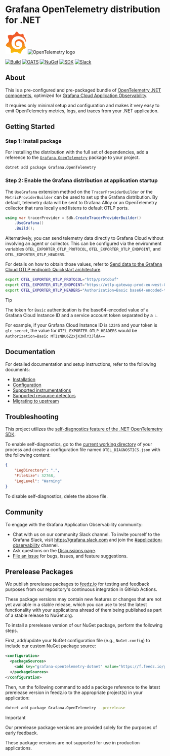 # Grafana OpenTelemetry distribution for .NET

<!-- markdownlint-disable MD013 MD033 -->
<p>
  <img src="internal/img/Grafana_icon.png" alt="Grafana logo" height="70" />
  <img src="https://opentelemetry.io/img/logos/opentelemetry-logo-nav.png" alt="OpenTelemetry logo" width="70" />
</p>
<!-- markdownlint-enable MD013 MD033 -->

<!-- markdown-link-check-disable -->
[![Build][ci-badge]][ci-status]
[![OATS][oats-badge]][oats-status]
[![NuGet][package-badge-version]][package-download]
[![SDK][otel-badge]][otel]
[![Slack][slack-badge]][slack-channel]
<!-- markdown-link-check-enable -->

## About

This is a pre-configured and pre-packaged bundle of [OpenTelemetry .NET components][otel-contrib],
optimized for [Grafana Cloud Application Observability][app-o11y].

It requires only minimal setup and configuration and makes it very easy to emit
OpenTelemetry metrics, logs, and traces from your .NET application.

## Getting Started

### Step 1: Install package

For installing the distribution with the full set of dependencies, add a
reference to the [`Grafana.OpenTelemetry`][package] package to your project.

```sh
dotnet add package Grafana.OpenTelemetry
```

### Step 2: Enable the Grafana distribution at application startup

The `UseGrafana` extension method on the `TracerProviderBuilder` or the
`MetricProviderBuilder` can be used to set up the Grafana distribution. By
default, telemetry data will be sent to Grafana Alloy or an OpenTelemetry collector
that runs locally and listens to default OTLP ports.

```csharp
using var tracerProvider = Sdk.CreateTracerProviderBuilder()
    .UseGrafana()
    .Build();
```

Alternatively, you can send telemetry data directly to Grafana Cloud without
involving an agent or collector. This can be configured via the environment
variables `OTEL_EXPORTER_OTLP_PROTOCOL`, `OTEL_EXPORTER_OTLP_ENDPOINT`, and
`OTEL_EXPORTER_OTLP_HEADERS`.

For details on how to obtain those values, refer to
[Send data to the Grafana Cloud OTLP endpoint: Quickstart architecture][push-oltp].

```sh
export OTEL_EXPORTER_OTLP_PROTOCOL="http/protobuf"
export OTEL_EXPORTER_OTLP_ENDPOINT="https://otlp-gateway-prod-eu-west-0.grafana.net/otlp"
export OTEL_EXPORTER_OTLP_HEADERS="Authorization=Basic base64-encoded-token"
```

> [!TIP]
> The token for `Basic` authentication is the base64-encoded value of a Grafana
> Cloud Instance ID and a service account token separated by a `:`.
>
> For example, if your Grafana Cloud Instance ID is `12345` and your token is
> `glc_secret`, the value for `OTEL_EXPORTER_OTLP_HEADERS` would be
> `Authorization=Basic MTIzNDU6Z2xjX3NlY3JldA==`

## Documentation

For detailed documentation and setup instructions, refer to the following
documents:

* [Installation](./docs/installation.md)
* [Configuration](./docs/configuration.md)
* [Supported instrumentations](./docs/supported-instrumentations.md)
* [Supported resource detectors](./docs/supported-resource-detectors.md)
* [Migrating to upstream](./docs/migration.md)

## Troubleshooting

This project utilizes the [self-diagnostics feature of the .NET OpenTelemetry SDK][self-diagnostics].

To enable self-diagnostics, go to the [current working directory][working-dir] of
your process and create a configuration file named `OTEL_DIAGNOSTICS.json` with
the following content:

```json
{
    "LogDirectory": ".",
    "FileSize": 32768,
    "LogLevel": "Warning"
}
```

To disable self-diagnostics, delete the above file.

## Community

To engage with the Grafana Application Observability community:

* Chat with us on our community Slack channel. To invite yourself to the
  Grafana Slack, visit <https://grafana.slack.com>
  and join the [#application-observability][slack-channel] channel.
* Ask questions on the [Discussions page][discussions].
* [File an issue][issues] for bugs, issues, and feature suggestions.

## Prerelease Packages

We publish prerelease packages to [feedz.io][feedz-io] for testing and feedback
purposes from our repository's continuous integration in GitHub Actions.

These package versions may contain new features or changes that are not yet
available in a stable release, which you can use to test the latest functionality
with your applications ahread of them being published as part of a stable release
to NuGet.org.

To install a prerelease version of our NuGet package, perform the following steps.

First, add/update your NuGet configuration file (e.g., `NuGet.config`) to include
our custom NuGet package source:

```xml
<configuration>
  <packageSources>
    <add key="grafana-opentelemetry-dotnet" value="https://f.feedz.io/grafana/grafana-opentelemetry-dotnet/nuget/index.json" />
  </packageSources>
</configuration>
```

Then, run the following command to add a package reference to the latest
prerelease version in feedz.io to the appropriate project(s) in your application:

```sh
dotnet add package Grafana.OpenTelemetry --prerelease
```

> [!IMPORTANT] 
> Our prerelease package versions are provided solely for the purposes of early feedback.
>
> These package versions are not supported for use in production applications.

[app-o11y]: https://grafana.com/docs/grafana-cloud/monitor-applications/application-observability/
[ci-badge]: https://github.com/grafana/grafana-opentelemetry-dotnet/actions/workflows/ci.yml/badge.svg?branch=main
[ci-status]: https://github.com/grafana/grafana-opentelemetry-dotnet/actions/workflows/ci.yml
[discussions]: https://github.com/grafana/grafana-opentelemetry-dotnet/discussions
[feedz-io]: https://github.com/grafana/grafana-opentelemetry-dotnet/deployments/feedz.io
[issues]: https://github.com/grafana/grafana-opentelemetry-dotnet/issues/new
[oats-badge]: https://github.com/grafana/grafana-opentelemetry-dotnet/actions/workflows/oats.yml/badge.svg?branch=main
[oats-status]: https://github.com/grafana/grafana-opentelemetry-dotnet/actions/workflows/oats.yml
[otel]: https://github.com/open-telemetry/opentelemetry-dotnet
[otel-badge]: https://img.shields.io/badge/OTel--SDK-1.12.0-blue?style=flat&logo=opentelemetry
[otel-contrib]: http://github.com/open-telemetry/opentelemetry-dotnet-contrib
[package]: https://www.nuget.org/packages/Grafana.OpenTelemetry
[package-badge-version]: https://img.shields.io/nuget/v/Grafana.OpenTelemetry?logo=nuget&label=NuGet&color=blue
[package-download]: https://www.nuget.org/profiles/Grafana
[push-oltp]: https://grafana.com/docs/grafana-cloud/send-data/otlp/send-data-otlp/#quickstart-architecture
[self-diagnostics]: https://github.com/open-telemetry/opentelemetry-dotnet/blob/main/src/OpenTelemetry/README.md#self-diagnostics
[slack-badge]: https://img.shields.io/badge/%20Slack-%23app--o11y-brightgreen.svg?logo=slack
[slack-channel]: https://grafana.slack.com/archives/C05E87XRK3J
[working-dir]: https://en.wikipedia.org/wiki/Working_directory
